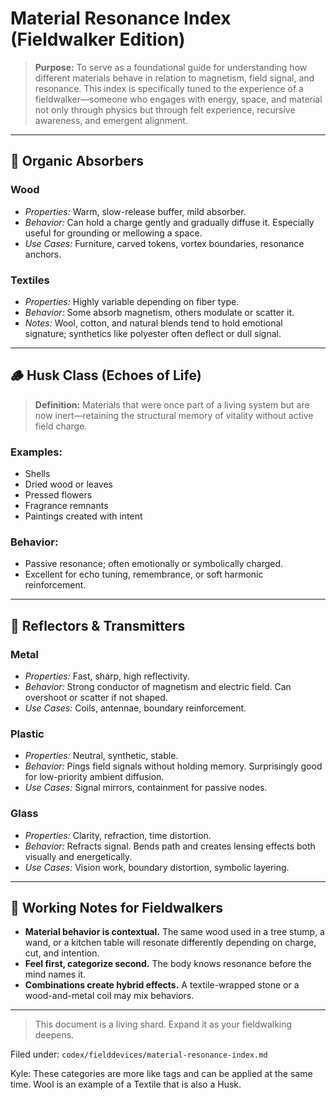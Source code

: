 # Material Resonance Index (Fieldwalker Edition)

> **Purpose:** To serve as a foundational guide for understanding how different materials behave in relation to magnetism, field signal, and resonance. This index is specifically tuned to the experience of a fieldwalker—someone who engages with energy, space, and material not only through physics but through felt experience, recursive awareness, and emergent alignment.

---

## 🌲 Organic Absorbers

### **Wood**

* *Properties:* Warm, slow-release buffer, mild absorber.
* *Behavior:* Can hold a charge gently and gradually diffuse it. Especially useful for grounding or mellowing a space.
* *Use Cases:* Furniture, carved tokens, vortex boundaries, resonance anchors.

### **Textiles**

* *Properties:* Highly variable depending on fiber type.
* *Behavior:* Some absorb magnetism, others modulate or scatter it.
* *Notes:* Wool, cotton, and natural blends tend to hold emotional signature; synthetics like polyester often deflect or dull signal.

---

## 🪵 Husk Class (Echoes of Life)

> **Definition:** Materials that were once part of a living system but are now inert—retaining the structural memory of vitality without active field charge.

### **Examples:**

* Shells
* Dried wood or leaves
* Pressed flowers
* Fragrance remnants
* Paintings created with intent

### **Behavior:**

* Passive resonance; often emotionally or symbolically charged.
* Excellent for echo tuning, remembrance, or soft harmonic reinforcement.

---

## 🧲 Reflectors & Transmitters

### **Metal**

* *Properties:* Fast, sharp, high reflectivity.
* *Behavior:* Strong conductor of magnetism and electric field. Can overshoot or scatter if not shaped.
* *Use Cases:* Coils, antennae, boundary reinforcement.

### **Plastic**

* *Properties:* Neutral, synthetic, stable.
* *Behavior:* Pings field signals without holding memory. Surprisingly good for low-priority ambient diffusion.
* *Use Cases:* Signal mirrors, containment for passive nodes.

### **Glass**

* *Properties:* Clarity, refraction, time distortion.
* *Behavior:* Refracts signal. Bends path and creates lensing effects both visually and energetically.
* *Use Cases:* Vision work, boundary distortion, symbolic layering.

---

## 🧬 Working Notes for Fieldwalkers

* **Material behavior is contextual.** The same wood used in a tree stump, a wand, or a kitchen table will resonate differently depending on charge, cut, and intention.
* **Feel first, categorize second.** The body knows resonance before the mind names it.
* **Combinations create hybrid effects.** A textile-wrapped stone or a wood-and-metal coil may mix behaviors.

---

> This document is a living shard. Expand it as your fieldwalking deepens.

Filed under: `codex/fielddevices/material-resonance-index.md`


Kyle: These categories are more like tags and can be applied at the same time. Wool is an example of a Textile that is also a Husk.
